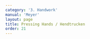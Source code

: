 ```yaml
---
category: '3. Handwork'
manual: 'Meyer'
layout: page
title: Pressing Hands / Hendtrucken
order: 21
---
```


<link rel="import" href="/bower_components/polymer/polymer.html">
<link rel="import" href="shared-styles.html">

<dom-module id="{{ page.url | split:'/' | last | remove: '.html' }}-element">
  <template>
    <style include="shared-styles">
      :host {
        display: block;

        padding: 10px;
      }
    </style>

    <div class="card">

      <h1>{{ page.title }}</h1>


      <p>Transcription:</p>
      <blockquote><p>Pressing hands strongly resembles the slice on the arm since it is always executed as with the High and Low slice.</p>

      <blockquote><p>For example, if your opponent overruns you with cloddish blows, then go under their stroke with the Crown, or else a high parrying, or go under them with hanging and catch their sword on the flat of your blade. And when you come under their sword, then if they go back up from your weapon with their stroke, see that you pursue them with your forte and fall on them with your shield from below in front of his fists, so that you get them with the forte of your blade. Push them up away from you with your shield and cut long toward the opening.</p></blockquote>
      </blockquote>

    </div>
  </template>

  <script>
    Polymer({
      is: '{{ page.url | split:'/' | last | remove: '.html' }}-element',
    });
  </script>
</dom-module>